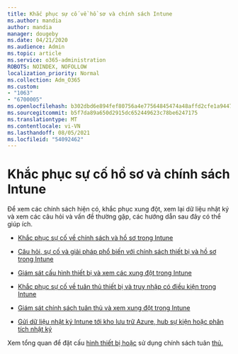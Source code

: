 ```yaml
---
title: Khắc phục sự cố về hồ sơ và chính sách Intune
ms.author: mandia
author: mandia
manager: dougeby
ms.date: 04/21/2020
ms.audience: Admin
ms.topic: article
ms.service: o365-administration
ROBOTS: NOINDEX, NOFOLLOW
localization_priority: Normal
ms.collection: Adm_O365
ms.custom:
- "1063"
- "6700005"
ms.openlocfilehash: b302dbd6e894fef80756a4e77564845474a48affd2cfe1a944765189395f8f6d
ms.sourcegitcommit: b5f7da89a650d2915dc652449623c78be6247175
ms.translationtype: MT
ms.contentlocale: vi-VN
ms.lasthandoff: 08/05/2021
ms.locfileid: "54092462"
---
```

# <a name="troubleshooting-intune-policy-and-profiles"></a>Khắc phục sự cố hồ sơ và chính sách Intune

Để xem các chính sách hiện có, khắc phục xung đột, xem lại dữ liệu nhật ký và xem các câu hỏi và vấn đề thường gặp, các hướng dẫn sau đây có thể giúp ích.

- [Khắc phục sự cố về chính sách và hồ sơ trong Intune](https://docs.microsoft.com/mem/intune/configuration/troubleshoot-policies-in-microsoft-intune)

- [Câu hỏi, sự cố và giải pháp phổ biến với chính sách thiết bị và hồ sơ trong Intune](https://docs.microsoft.com/intune/device-profile-troubleshoot)

- [Giám sát cấu hình thiết bị và xem các xung đột trong Intune](https://docs.microsoft.com/intune/device-profile-monitor)

- [Khắc phục sự cố về tuân thủ thiết bị và truy nhập có điều kiện trong Intune](https://docs.microsoft.com/intune/troubleshoot-conditional-access)

- [Giám sát chính sách tuân thủ và xem xung đột trong Intune](https://docs.microsoft.com/intune/compliance-policy-monitor)

- [Gửi dữ liệu nhật ký Intune tới kho lưu trữ Azure, hub sự kiện hoặc phân tích nhật ký](https://docs.microsoft.com/intune/review-logs-using-azure-monitor)

Xem tổng quan để đặt cấu [hình thiết bị hoặc](https://docs.microsoft.com/intune/device-profiles) sử dụng chính sách tuân [thủ.](https://docs.microsoft.com/intune/device-compliance-get-started)